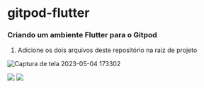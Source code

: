 # gitpod-flutter

### Criando um ambiente Flutter para o Gitpod

1. Adicione os dois arquivos deste repositório na raiz de projeto

![Captura de tela 2023-05-04 173302](https://user-images.githubusercontent.com/94010073/236323480-1f23e3de-adf8-414b-9a55-30e58ba63227.png)



![](https://img.shields.io/badge/Gitpod-000000?style=for-the-badge&logo=gitpod&logoColor=#FFAE33)
![](https://img.shields.io/badge/Flutter-02569B?style=for-the-badge&logo=flutter&logoColor=white)
